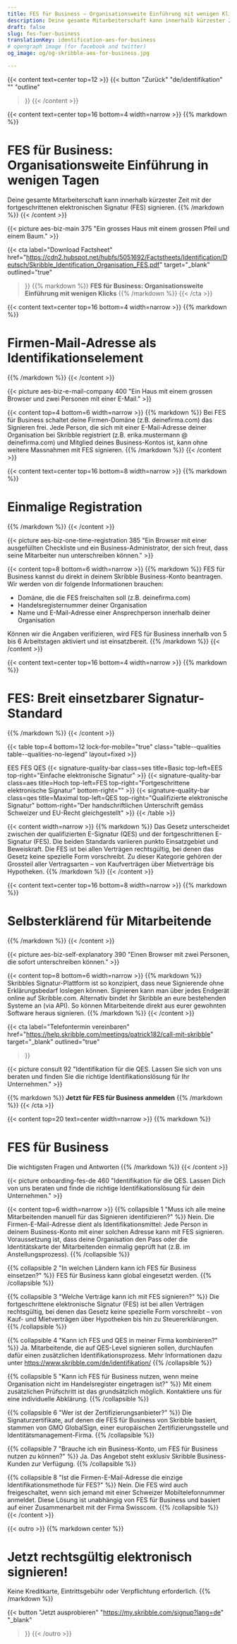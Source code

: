 ```yaml
---
title: FES für Business – Organisationsweite Einführung mit wenigen Klicks
description: Deine gesamte Mitarbeiterschaft kann innerhalb kürzester Zeit mit der fortgeschrittenen elektronischen Signatur (FES) signieren.
draft: false
slug: fes-fuer-business
translationKey: identification-aes-for-business
# opengraph image (for facebook and twitter)
og_image: og/og-skribble-aes-for-business.jpg

---
```


{{< content text=center top=12 >}}
{{< button
  "Zurück"
  "de/identifikation"
  ""
  "outline"
>}}
{{< /content >}}

{{< content text=center top=16 bottom=4 width=narrow >}}
{{% markdown %}}
# FES für Business: Organisationsweite Einführung in wenigen Tagen
Deine gesamte Mitarbeiterschaft kann innerhalb kürzester Zeit mit der fortgeschrittenen elektronischen Signatur (FES) signieren.
{{% /markdown %}}
{{< /content >}}

{{< picture aes-biz-main 375 "Ein grosses Haus mit einem grossen Pfeil und einem Baum." >}}

{{< cta
  label="Download Factsheet"
  href="https://cdn2.hubspot.net/hubfs/5051692/Factstheets/Identification/Deutsch/Skribble_Identification_Organisation_FES.pdf"
  target="_blank"
  outlined="true"
>}}
{{% markdown %}}
**FES für Business: Organisationsweite
Einführung mit wenigen Klicks**
{{% /markdown %}}
{{< /cta >}}

[//]: # (--------------------------------------------------------------------------------------------------------------)

{{< content text=center top=16 bottom=4 width=narrow >}}
{{% markdown %}}
# Firmen-Mail-Adresse als Identifikationselement
{{% /markdown %}}
{{< /content >}}

{{< picture aes-biz-e-mail-company 400 "Ein Haus mit einem grossen Browser und zwei Personen mit einer E-Mail." >}}

{{< content top=4 bottom=6 width=narrow >}}
{{% markdown %}}
Bei FES für Business schaltet deine Firmen-Domäne (z.B. deinefirma.com) das Signieren frei. Jede Person, die sich mit einer E-Mail-Adresse deiner Organisation bei Skribble registriert (z.B. erika.mustermann @ deinefirma.com) und Mitglied deines Business-Kontos ist, kann ohne weitere Massnahmen mit FES signieren.
{{% /markdown %}}
{{< /content >}}

[//]: # (--------------------------------------------------------------------------------------------------------------)

{{< content text=center top=16 bottom=8 width=narrow >}}
{{% markdown %}}
# Einmalige Registration
{{% /markdown %}}
{{< /content >}}

{{< picture aes-biz-one-time-registration 385 "Ein Browser mit einer ausgefüllten Checkliste und ein Business-Administrator, der sich freut, dass seine Mitarbeiter nun unterschreiben können." >}}

{{< content top=8 bottom=6 width=narrow >}}
{{% markdown %}}
FES für Business kannst du direkt in deinem Skribble Business-Konto beantragen. Wir werden von dir folgende Informationen brauchen:

- Domäne, die die FES freischalten soll (z.B. deinefirma.com)
- Handelsregisternummer deiner Organisation
- Name und E-Mail-Adresse einer Ansprechperson innerhalb deiner Organisation

Können wir die Angaben verifizieren, wird FES für Business innerhalb von 5 bis 6 Arbeitstagen aktiviert und ist einsatzbereit.
{{% /markdown %}}
{{< /content >}}

[//]: # (--------------------------------------------------------------------------------------------------------------)

{{< content text=center top=16 bottom=4 width=narrow >}}
{{% markdown %}}
# FES: Breit einsetzbarer Signatur-Standard
{{% /markdown %}}
{{< /content >}}


{{< table top=4 bottom=12 lock-for-mobile="true" class="table--qualities table--qualities-no-legend" layout=fixed >}}
<thead>
  <tr>
    <th scope="col"></th>
    <th scope="col">EES</th>
    <th scope="col">FES</th>
    <th scope="col">QES</th>
  </tr>
</thead>
<tbody>
  <tr>
    <th scope="row"></th>
    <td class="signature-quality-bar">
      {{< signature-quality-bar
        class=ses
        title=Basic
        top-left=EES
        top-right="Einfache elektronische Signatur"
      >}}
    </td>
    <td class="signature-quality-bar">
      {{< signature-quality-bar
        class=aes
        title=Hoch
        top-left=FES
        top-right="Fortgeschrittene elektronische Signatur"
        bottom-right=""
      >}}
    </td>
    <td class="signature-quality-bar">
      {{< signature-quality-bar
        class=qes
        title=Maximal
        top-left=QES
        top-right="Qualifizierte elektronische Signatur"
        bottom-right="Der handschriftlichen Unterschrift gemäss Schweizer und EU-Recht gleichgestellt"
      >}}
    </td>
  </tr>
  <tr>
    <th scope="row"></th>
  </tr>

</tbody>
{{< /table >}}

{{< content width=narrow >}}
{{% markdown %}}
Das Gesetz unterscheidet zwischen der qualifizierten E-Signatur (QES) und der fortgeschrittenen E-Signatur (FES). Die beiden Standards variieren punkto Einsatzgebiet und Beweiskraft. Die FES ist bei allen Verträgen rechtsgültig, bei denen das Gesetz keine spezielle Form vorschreibt. Zu dieser Kategorie gehören der Grossteil aller Vertragsarten – von Kaufverträgen über Mietverträge bis Hypotheken.
{{% /markdown %}}
{{< /content >}}

[//]: # (--------------------------------------------------------------------------------------------------------------)

{{< content text=center top=16 bottom=8 width=narrow >}}
{{% markdown %}}
# Selbsterklärend für Mitarbeitende
{{% /markdown %}}
{{< /content >}}

{{< picture aes-biz-self-explanatory 390 "Einen Browser mit zwei Personen, die sofort unterschreiben können." >}}

{{< content top=8 bottom=6 width=narrow >}}
{{% markdown %}}
Skribbles Signatur-Plattform ist so konzipiert, dass neue Signierende ohne Erklärungsbedarf loslegen können. Signieren kann man über jedes Endgerät online auf Skribble.com. Alternativ bindet ihr Skribble an eure bestehenden Systeme an (via API). So können Mitarbeitende direkt aus eurer gewohnten Software heraus signieren.
{{% /markdown %}}
{{< /content >}}

[//]: # (--------------------------------------------------------------------------------------------------------------)

{{< cta
  label="Telefontermin vereinbaren"
  href="https://help.skribble.com/meetings/patrick182/call-mit-skribble"
  target="_blank"
  outlined="true"
>}}

{{< picture consult 92 "Identifikation für die QES. Lassen Sie sich von uns beraten und finden Sie die richtige Identifikationslösung für Ihr Unternehmen." >}}

{{% markdown %}}
**Jetzt für FES für Business anmelden**
{{% /markdown %}}
{{< /cta >}}


[//]: # (--------------------------------------------------------------------------------------------------------------)

{{< content top=20 text=center width=narrow >}}
{{% markdown %}}
# FES für Business
Die wichtigsten Fragen und Antworten
{{% /markdown %}}
{{< /content >}}

{{< picture onboarding-fes-de 460 "Identifikation für die QES. Lassen Dich von uns beraten und finde die richtige Identifikationslösung für dein Unternehmen." >}}

{{< content top=6 width=narrow >}}
{{% collapsible 1 "Muss ich alle meine Mitarbeitenden manuell für das Signieren identifizieren?" %}}
Nein. Die Firmen-E-Mail-Adresse dient als Identifikationsmittel: Jede Person in deinem Business-Konto mit einer solchen Adresse kann mit FES signieren. Voraussetzung ist, dass deine Organisation den Pass oder die Identitätskarte der Mitarbeitenden einmalig geprüft hat (z.B. im Anstellungsprozess).
{{% /collapsible %}}

{{% collapsible 2 "In welchen Ländern kann ich FES für Business einsetzen?" %}}
FES für Business kann global eingesetzt werden.
{{% /collapsible %}}

{{% collapsible 3 "Welche Verträge kann ich mit FES signieren?" %}}
Die fortgeschrittene elektronische Signatur (FES) ist bei allen Verträgen rechtsgültig, bei denen das Gesetz keine spezielle Form vorschreibt – von Kauf- und Mietverträgen über Hypotheken bis hin zu Steuererklärungen.
{{% /collapsible %}}

{{% collapsible 4 "Kann ich FES und QES in meiner Firma kombinieren?" %}}
Ja. Mitarbeitende, die auf QES-Level signieren sollen, durchlaufen dafür einen zusätzlichen Identifikationsprozess. Mehr Informationen dazu unter https://www.skribble.com/de/identifikation/
{{% /collapsible %}}

{{% collapsible 5 "Kann ich FES für Business nutzen, wenn meine Organisation nicht im Handelsregister eingetragen ist?" %}}
Mit einem zusätzlichen Prüfschritt ist das grundsätzlich möglich. Kontaktiere uns für eine individuelle Abklärung.
{{% /collapsible %}}

{{% collapsible 6 "Wer ist der Zertifizierungsanbieter?" %}}
Die Signaturzertifikate, auf denen die FES für Business von Skribble  basiert, stammen von GMO GlobalSign, einer europäischen Zertifizierungsstelle und Identitätsmanagement-Firma.
{{% /collapsible %}}

{{% collapsible 7 "Brauche ich ein Business-Konto, um FES für Business nutzen zu können?" %}}
Ja. Das Angebot steht exklusiv Skribble Business-Kunden zur Verfügung.
{{% /collapsible %}}

{{% collapsible 8 "Ist die Firmen-E-Mail-Adresse die einzige Identifikationsmethode für FES?" %}}
Nein. Die FES wird auch freigeschaltet, wenn sich jemand mit einer Schweizer Mobiltelefonnummer anmeldet. Diese Lösung ist unabhängig von FES für Business und basiert auf einer Zusammenarbeit mit der Firma Swisscom.
{{% /collapsible %}}
{{< /content >}}


{{< outro >}}
{{% markdown center %}}
# Jetzt rechtsgültig elektronisch signieren!
Keine Kreditkarte, Eintrittsgebühr oder
Verpflichtung erforderlich.
{{% /markdown %}}

{{< button
  "Jetzt ausprobieren"
  "https://my.skribble.com/signup?lang=de"
  "_blank"
>}}
{{< /outro >}}